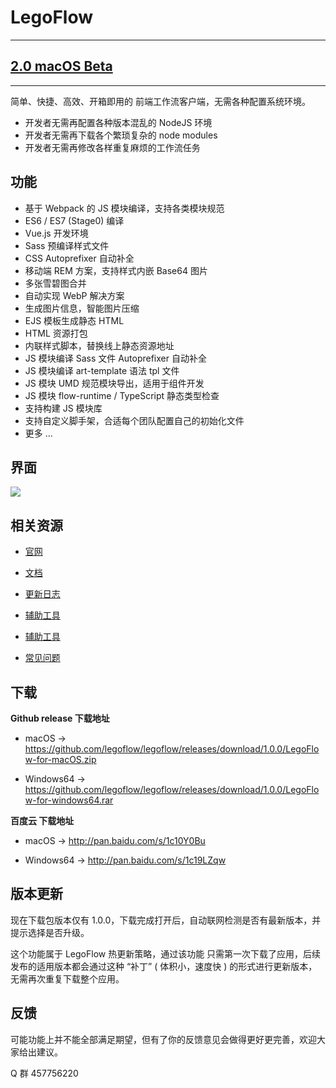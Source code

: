 # LegoFlow

___

## [2.0 macOS Beta](https://github.com/legoflow/legoflow/tree/2.x)

___

简单、快捷、高效、开箱即用的 前端工作流客户端，无需各种配置系统环境。

* 开发者无需再配置各种版本混乱的 NodeJS 环境
* 开发者无需再下载各个繁琐复杂的 node modules
* 开发者无需再修改各样重复麻烦的工作流任务

## 功能

* 基于 Webpack 的 JS 模块编译，支持各类模块规范
* ES6 / ES7 (Stage0) 编译
* Vue.js 开发环境
* Sass 预编译样式文件
* CSS Autoprefixer 自动补全
* 移动端 REM 方案，支持样式内嵌 Base64 图片
* 多张雪碧图合并
* 自动实现 WebP 解决方案
* 生成图片信息，智能图片压缩
* EJS 模板生成静态 HTML
* HTML 资源打包
* 内联样式脚本，替换线上静态资源地址
* JS 模块编译 Sass 文件 Autoprefixer 自动补全
* JS 模块编译 art-template 语法 tpl 文件
* JS 模块 UMD 规范模块导出，适用于组件开发
* JS 模块 flow-runtime / TypeScript 静态类型检查
* 支持构建 JS 模块库
* 支持自定义脚手架，合适每个团队配置自己的初始化文件
* 更多 ...

## 界面

![](https://legox.org/assets/img/legoflow-app.png)

## 相关资源

* [官网](https://legoflow.com)

* [文档](https://github.com/legoflow/legoflow/wiki)

* [更新日志](https://legoflow.com/changelog)

* [辅助工具](https://legoflow.com/util)

* [辅助工具](https://legoflow.com/util)

* [常见问题](https://github.com/legoflow/legoflow/wiki/9.-常见问题-Q&A)


## 下载

**Github release 下载地址**

* macOS → https://github.com/legoflow/legoflow/releases/download/1.0.0/LegoFlow-for-macOS.zip

* Windows64 → https://github.com/legoflow/legoflow/releases/download/1.0.0/LegoFlow-for-windows64.rar

**百度云 下载地址**

* macOS → http://pan.baidu.com/s/1c10Y0Bu

* Windows64 → http://pan.baidu.com/s/1c19LZqw

## 版本更新

现在下载包版本仅有 1.0.0，下载完成打开后，自动联网检测是否有最新版本，并提示选择是否升级。

这个功能属于 LegoFlow 热更新策略，通过该功能 只需第一次下载了应用，后续发布的适用版本都会通过这种 “补丁” ( 体积小，速度快 ) 的形式进行更新版本，无需再次重复下载整个应用。

## 反馈

可能功能上并不能全部满足期望，但有了你的反馈意见会做得更好更完善，欢迎大家给出建议。

Q 群 457756220



